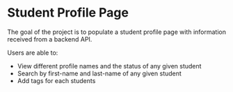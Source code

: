 # Student Profile Page

The goal of the project is to populate a student profile page with information received from a backend API.

Users are able to:

- View different profile names and the status of any given student
- Search by first-name and last-name of any given student
- Add tags for each students
